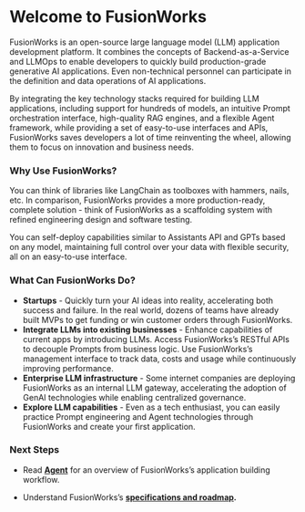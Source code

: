 # Welcome to FusionWorks

FusionWorks is an open-source large language model (LLM) application development platform. It combines the concepts of Backend-as-a-Service and LLMOps to enable developers to quickly build production-grade generative AI applications. Even non-technical personnel can participate in the definition and data operations of AI applications.

By integrating the key technology stacks required for building LLM applications, including support for hundreds of models, an intuitive Prompt orchestration interface, high-quality RAG engines, and a flexible Agent framework, while providing a set of easy-to-use interfaces and APIs, FusionWorks saves developers a lot of time reinventing the wheel, allowing them to focus on innovation and business needs.

### Why Use FusionWorks?

You can think of libraries like LangChain as toolboxes with hammers, nails, etc. In comparison, FusionWorks provides a more production-ready, complete solution - think of FusionWorks as a scaffolding system with refined engineering design and software testing.

<!-- Importantly, FusionWorks is **open source**, co-created by a professional full-time team and community.  -->
You can self-deploy capabilities similar to Assistants API and GPTs based on any model, maintaining full control over your data with flexible security, all on an easy-to-use interface.

<!-- > Our community users summarize their evaluation of FusionWorks's products as simple, restrained, and rapid iteration.
>
> \- Lu Yu, FusionWorks.AI CEO -->

<!-- We hope the above information and this guide can help you understand this product. We believe FusionWorks is made for you. -->

### What Can FusionWorks Do?

<!-- {% hint style="info" %}
The name FusionWorks comes from Define + Modify, referring to defining and continuously improving your AI applications. It's made for you.
{% endhint %} -->

* **Startups** - Quickly turn your AI ideas into reality, accelerating both success and failure. In the real world, dozens of teams have already built MVPs to get funding or win customer orders through FusionWorks.
* **Integrate LLMs into existing businesses** - Enhance capabilities of current apps by introducing LLMs. Access FusionWorks’s RESTful APIs to decouple Prompts from business logic. Use FusionWorks’s management interface to track data, costs and usage while continuously improving performance.
* **Enterprise LLM infrastructure** - Some internet companies are deploying FusionWorks as an internal LLM gateway, accelerating the adoption of GenAI technologies while enabling centralized governance.
* **Explore LLM capabilities** - Even as a tech enthusiast, you can easily practice Prompt engineering and Agent technologies through FusionWorks and create your first application. 

### Next Steps

* Read [**Agent**](/en/guides/agent/README.md) for an overview of FusionWorks’s application building workflow.
<!-- * Learn how to [**self-deploy FusionWorks** ](https://docs.FusionWorks.ai/getting-started/install-self-hosted)to your servers and [**integrate open source models**](https://docs.FusionWorks.ai/advanced/model-configuration)**.** -->
* Understand FusionWorks’s [**specifications and roadmap**](getting-started/readme/features-and-specifications.md)**.**
<!-- * [**Star us on GitHub**](https://github.com/langgenius/FusionWorks) and read our **Contributor Guidelines.** -->
